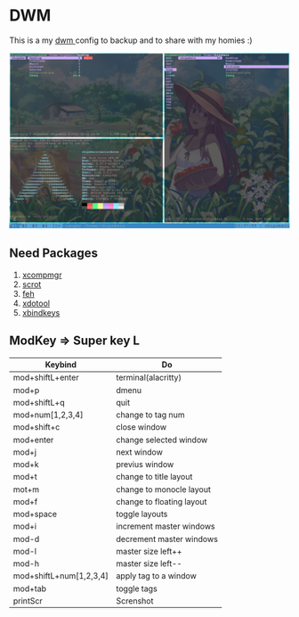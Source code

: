 # DWM
This is a my [ dwm ](https://dwm.suckless.org/) config to backup and to share with my homies :)

  ![screensho](/screenshot.png)
## Need Packages
1. [ xcompmgr ](https://wiki.archlinux.org/title/xcompmgr)
2. [ scrot ](https://wiki.archlinux.org/title/Screen_capture#scrot)
3. [ feh ](https://wiki.archlinux.org/title/feh)
4. [ xdotool ](https://man.archlinux.org/man/xdotool.1)
5. [ xbindkeys](https://wiki.archlinux.org/title/Xbindkeys)

## ModKey => Super key L  
Keybind | Do 
------ | ------ 
mod+shiftL+enter | terminal(alacritty)
mod+p|dmenu
mod+shiftL+q|quit
mod+num[1,2,3,4]|change to tag num   
mod+shift+c|close window
mod+enter|change selected window
mod+j|next window
mod+k|previus window
mod+t| change to title layout
mot+m|change to monocle layout
mod+f|change to floating layout
mod+space|toggle layouts
mod+i|increment master windows
mod-d|decrement master windows
mod-l|master size left++
mod-h|master size left--
mod+shiftL+num[1,2,3,4]|apply tag to a window
mod+tab|toggle tags 
printScr|Screnshot 
   

                 

